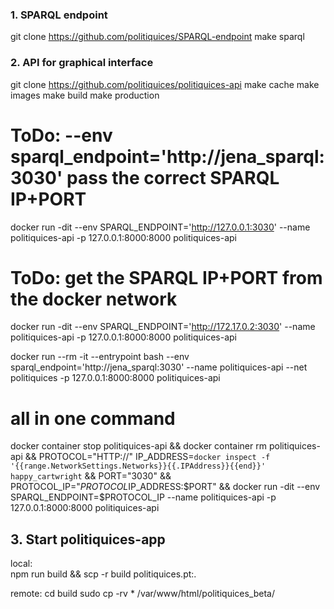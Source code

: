 ### __1. SPARQL endpoint__

  git clone https://github.com/politiquices/SPARQL-endpoint
  make sparql


### __2. API for graphical interface__

  git clone https://github.com/politiquices/politiquices-api
  make cache
  make images
  make build 
  make production
    
  # ToDo: --env sparql_endpoint='http://jena_sparql:3030' pass the correct SPARQL IP+PORT
  docker run -dit --env SPARQL_ENDPOINT='http://127.0.0.1:3030' --name politiquices-api -p 127.0.0.1:8000:8000 politiquices-api
    
  # ToDo: get the SPARQL IP+PORT from the docker network
  docker run -dit --env SPARQL_ENDPOINT='http://172.17.0.2:3030' --name politiquices-api -p 127.0.0.1:8000:8000 politiquices-api

  docker run --rm -it --entrypoint bash --env sparql_endpoint='http://jena_sparql:3030' --name politiquices-api --net politiquices -p 127.0.0.1:8000:8000 politiquices-api

  # all in one command
  docker container stop politiquices-api && docker container rm politiquices-api && PROTOCOL="HTTP://"  IP_ADDRESS=`docker inspect -f '{{range.NetworkSettings.Networks}}{{.IPAddress}}{{end}}' happy_cartwright` && PORT="3030" && PROTOCOL_IP="$PROTOCOL$IP_ADDRESS:$PORT" && docker run -dit --env SPARQL_ENDPOINT=$PROTOCOL_IP --name politiquices-api -p 127.0.0.1:8000:8000 politiquices-api


## 3. __Start politiquices-app__

  local:  
      npm run build && scp -r build politiquices.pt:.
  
  remote: 
      cd build
      sudo cp -rv * /var/www/html/politiquices_beta/
